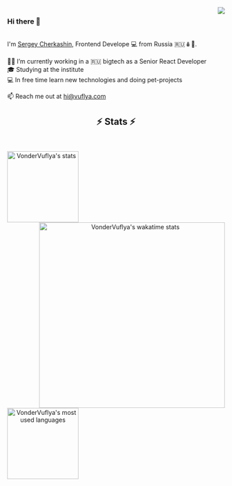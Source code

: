 <!-- profile view count -->
<img align="right" src="https://komarev.com/ghpvc/?username=VonderVuflya">

<p align="left">
  <h3>Hi there 👋</h3>
  <br />
  I'm <a href="https://vuflya.com" title="vuflya.com">Sergey Cherkashin</a>, Frontend Develope 💻 from Russia 🇷🇺🪆🐻.
  <br />
  <br />
  🧑‍💻 I’m currently working in a 🇷🇺 bigtech as a Senior React Developer
  <br />
  🎓 Studying at the institute 
  <br />
  💻 In free time learn new technologies and doing pet-projects
  <br />
</p>

📫 Reach me out at hi@vuflya.com

<!-- stats -->
<h2 align="center">⚡ Stats ⚡</h2>
<br />
<p align="center">
  <!-- first row -->
  <div align="center">
    <!-- github stats top langs -->
    <a href="https://github.com/anuraghazra/github-readme-stats" title="Go to Source">
      <picture>
        <source media="(prefers-color-scheme: dark)" srcset="https://github-readme-stats.vercel.app/api?username=VonderVuflya&count_private=true&show_icons=true&theme=radical&hide_border=true" />
        <source media="(prefers-color-scheme: light), (prefers-color-scheme: no-preference)" srcset="https://github-readme-stats.vercel.app/api?username=VonderVuflya&count_private=true&show_icons=true&theme=radical" />
        <img align="left" height=165 src="https://github-readme-stats.vercel.app/api?username=VonderVuflya&count_private=true&show_icons=true&theme=radical&hide_border=true" alt="VonderVuflya's stats" />
      </picture>
    </a>
    <!-- wakatime stats -->
    <a href="https://github.com/anuraghazra/github-readme-stats" title="Go to Source">
      <picture>
        <source media="(prefers-color-scheme: dark)" srcset="https://github-readme-stats.vercel.app/api/wakatime?username=ffflabs\&layout=compact&theme=radical&hide_border=true" />
        <source media="(prefers-color-scheme: light), (prefers-color-scheme: no-preference)" srcset="https://github-readme-stats.vercel.app/api/wakatime?username=ffflabs\&layout=compact&theme=radical" />
        <img align="right" width=430 src="https://github-readme-stats.vercel.app/api/wakatime?username=ffflabs\&layout=compact&theme=radical" alt="VonderVuflya's wakatime stats" />
      </picture>
    </a>
  </div>

  <br/><br/><br/><br/><br/><br/><br/><br/><br/>
  
  <!-- second row -->
  <div align="center">
    <!-- github stats top langs -->
    <a href="https://github.com/anuraghazra/github-readme-stats" title="Go to Source">
      <picture>
        <source media="(prefers-color-scheme: dark)" srcset="https://github-readme-stats.vercel.app/api/top-langs/?username=vondervuflya&layout=compact&theme=radical&hide_border=true" />
        <source media="(prefers-color-scheme: light), (prefers-color-scheme: no-preference)" srcset="https://github-readme-stats.vercel.app/api/top-langs/?username=vondervuflya&layout=compact&theme=radical" />
        <img align="left" height=165 src="https://github-readme-stats.vercel.app/api/top-langs/?username=vondervuflya&layout=compact&theme=radical&hide_border=true" alt="VonderVuflya's most used languages" />
      </picture>
    </a>
  </div>
</p>
